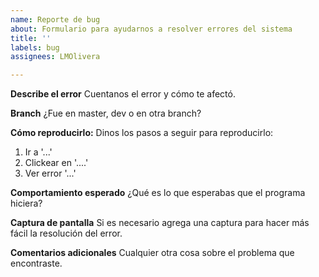 ```yaml
---
name: Reporte de bug
about: Formulario para ayudarnos a resolver errores del sistema
title: ''
labels: bug
assignees: LMOlivera

---
```


**Describe el error**
Cuentanos el error y cómo te afectó.

**Branch**
¿Fue en master, dev o en otra branch?

**Cómo reproducirlo:**
Dinos los pasos a seguir para reproducirlo:
1. Ir a '...'
2. Clickear en '....'
3. Ver error '...'

**Comportamiento esperado**
¿Qué es lo que esperabas que el programa hiciera?

**Captura de pantalla**
Si es necesario agrega una captura para hacer más fácil la resolución del error.

**Comentarios adicionales**
Cualquier otra cosa sobre el problema que encontraste.
